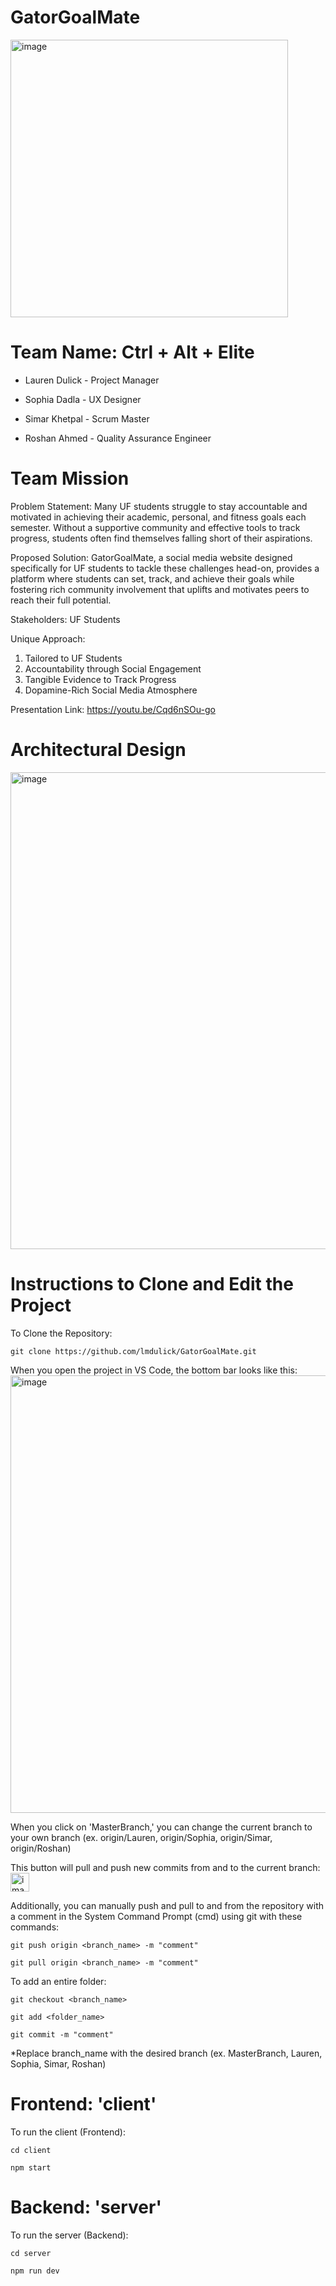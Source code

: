 # GatorGoalMate

<img width="444" alt="image" src="https://github.com/lmdulick/GatorGoalMate/assets/116673406/13b53b2d-db9c-4c55-8337-8e8826a64157">

# Team Name: Ctrl + Alt + Elite
* Lauren Dulick - Project Manager

* Sophia Dadla - UX Designer

* Simar Khetpal - Scrum Master

* Roshan Ahmed - Quality Assurance Engineer

# Team Mission
Problem Statement: Many UF students struggle to stay accountable and motivated in achieving their academic, personal, and fitness goals each semester. Without a supportive community and effective tools to track progress, students often find themselves falling short of their aspirations.

Proposed Solution: GatorGoalMate, a social media website designed specifically for UF students to tackle these challenges head-on, provides a platform where students can set, track, and achieve their goals while fostering rich community involvement that uplifts and motivates peers to reach their full potential.

Stakeholders: UF Students

Unique Approach:
1. Tailored to UF Students 
2. Accountability through Social Engagement
3. Tangible Evidence to Track Progress
4. Dopamine-Rich Social Media Atmosphere

Presentation Link: https://youtu.be/Cqd6nSOu-go

# Architectural Design
<img width="763" alt="image" src="https://github.com/lmdulick/GatorGoalMate/assets/116673406/48c849c6-9d8a-4e0a-9ffc-72cee50f882b">

# Instructions to Clone and Edit the Project
To Clone the Repository:
```shell
git clone https://github.com/lmdulick/GatorGoalMate.git
```
When you open the project in VS Code, the bottom bar looks like this:
<img width="700" alt="image" src="https://github.com/lmdulick/GatorGoalMate/assets/116673406/f20afc30-cea6-4f9b-aeaa-ec0bd26d1c81">

When you click on 'MasterBranch,' you can change the current branch to your own branch (ex. origin/Lauren, origin/Sophia, origin/Simar, origin/Roshan)

This button will pull and push new commits from and to the current branch:
<img width="30" alt="image" src="https://github.com/lmdulick/GatorGoalMate/assets/116673406/96e57f92-7b2d-48e5-b028-56c410032991">

Additionally, you can manually push and pull to and from the repository with a comment in the System Command Prompt (cmd) using git with these commands:
```shell
git push origin <branch_name> -m "comment"
```
```shell
git pull origin <branch_name> -m "comment"
```
To add an entire folder:
```shell
git checkout <branch_name>
```
```shell
git add <folder_name>
```
```shell
git commit -m "comment"
```
*Replace branch_name with the desired branch (ex. MasterBranch, Lauren, Sophia, Simar, Roshan)

# Frontend: 'client'

To run the client (Frontend):
```shell
cd client
```
```shell
npm start
```

# Backend: 'server'

To run the server (Backend):
```shell
cd server
```
```shell
npm run dev
```

